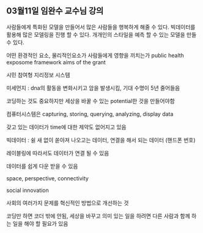 ## 03월11일 임완수 교수님 강의

사람들에게 특화된 모델을 만들어서 많은 사람들을 행복하게 해줄 수 있다.
빅데이터를 활용해 많은 모델링을 진행 할 수 있다. 개개인의 스타일을 예측 할 수 있는 모델을 만들 수 있다. 


어떤 환경적인 요소, 물리적인요소가 사람들에게 영향을 끼치는가 
public health exposome framework aims of the grant 


시민 참여형 지리정보 시스템

미세먼지 : 
dna의 활동을 변화시키고 암을 발생시킴, 기대 수명이 5년 줄어들음 

코딩하는 것도 중요하지만 세상을 바꿀 수 있는 potential한 것을 만들어야함 

컴퓨터시스템은 capturing, storing, querying, analyzing, display data

갖고 있는 데이터가 time에 대한 제약도 없어지고 있음


빅데이터  : 쉴 새 없이 쏟아져 나오고는 데이터, 연결을 해서 되는 데이터 (핸드폰 번호) 

레이블링에 따라서도 데이터가 연결 될 수 있음 

데이터를 쉽게 다운 받을 수 있음

space, perspective, connectivity 

social innovation 

사회의 여러가지 문제를 혁신적인 방법으로 개선하는 것 

코딩만 하면 코더 밖에 안됨, 세상을 바꾸고 의미 있는 일을 하려면 다른 사람과 함께 하는 일을 해야 할 필요가 있음 


